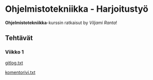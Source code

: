 # Ohjelmistotekniikka - Harjoitustyö

**Ohjelmistotekniikka**-kurssin ratkaisut by *Viljami Ranta*!

## Tehtävät

### Viikko 1

[gitlog.txt](./laskarit/viikko1/gitlog.txt)

[komentorivi.txt](./laskarit/viikko1/komentorivi.txt)